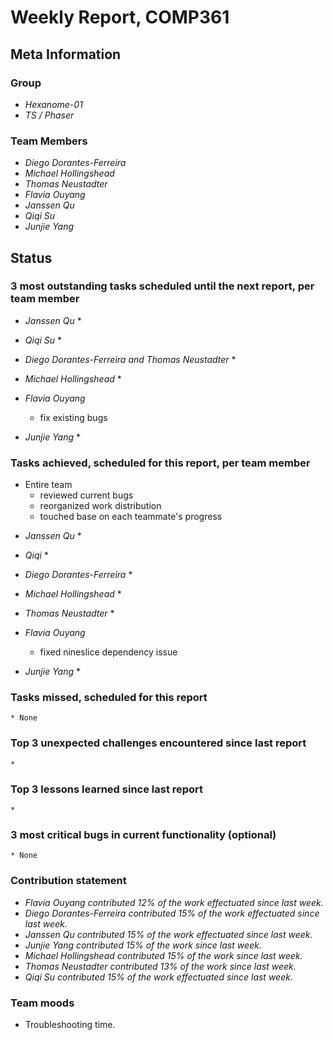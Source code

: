 # Weekly Report, COMP361

## Meta Information

### Group

 * *Hexanome-01*
 * *TS / Phaser*

### Team Members

 * *Diego Dorantes-Ferreira*
 * *Michael Hollingshead*
 * *Thomas Neustadter*
 * *Flavia Ouyang*
 * *Janssen Qu*
 * *Qiqi Su*
 * *Junjie Yang*

## Status

### 3 most outstanding tasks scheduled until the next report, per team member

* *Janssen Qu*
  * 

* *Qiqi Su*
  * 

* *Diego Dorantes-Ferreira and Thomas Neustadter*
  * 

* *Michael Hollingshead*
  * 

* *Flavia Ouyang*
  * fix existing bugs

* *Junjie Yang*
  * 

### Tasks achieved, scheduled for this report, per team member
- Entire team
  - reviewed current bugs
  - reorganized work distribution
  - touched base on each teammate's progress

* *Janssen Qu*
    * 

* *Qiqi*
    * 

* *Diego Dorantes-Ferreira*
    * 

* *Michael Hollingshead*
    * 

* *Thomas Neustadter*
  * 

* *Flavia Ouyang*
  * fixed nineslice dependency issue

* *Junjie Yang*
  * 

### Tasks missed, scheduled for this report

    * None

### Top 3 unexpected challenges encountered since last report

    * 

### Top 3 lessons learned since last report

    * 

### 3 most critical bugs in current functionality (optional)

    * None


### Contribution statement

 * *Flavia Ouyang contributed 12% of the work effectuated since last week.*
 * *Diego Dorantes-Ferreira contributed 15% of the work effectuated since last week.*
 * *Janssen Qu contributed 15% of the work effectuated since last week.*
 * *Junjie Yang contributed 15% of the work since last week.*
 * *Michael Hollingshead contributed 15% of the work since last week.*
 * *Thomas Neustadter contributed 13% of the work since last week.*
 * *Qiqi Su contributed 15% of the work effectuated since last week.*

### Team moods

 * Troubleshooting time.
